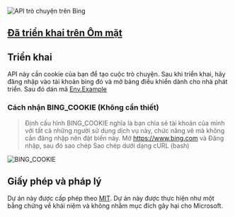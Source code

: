 ![API trò chuyện trên Bing](https://user-images.githubusercontent.com/51857187/221339911-75f3e232-1c7b-4877-b3fe-8a1b77c5c744.jpg)

## [Đã triển khai trên Ôm mặt](https://huggingface.co/login?next=%2Fspaces%2Fngoctuanai%2Fgpt4api%3Fduplicate%3Dtrue)

## Triển khai

API này cần cookie của bạn để tạo cuộc trò chuyện. Sau khi triển khai, hãy đăng nhập vào tài khoản bing đó và mở bảng điều khiển dành cho nhà phát triển. Sau đó dán mã <a href="/.env.example">Env.Example</a>

### Cách nhận BING_COOKIE (Không cần thiết)

> Định cấu hình BING_COOKIE nghĩa là bạn chia sẻ tài khoản của mình với tất cả những người sử dụng dịch vụ này, chức năng vẽ mà không cần đăng nhập nên đặt biến này. Mở https://www.bing.com và Đăng nhập, sau đó sao chép Sao chép dưới dạng cURL (bash)

![BING_COOKIE](https://github-production-user-asset-6210df.s3.amazonaws.com/128912789/283979541-9ddecd5c-4fd4-41e8-b699-dbb185242757.png)


## Giấy phép và pháp lý

Dự án này được cấp phép theo [MIT](https://github.com/chokiproai/copilot-vn/blob/master/LICENSE). Dự án này được thực hiện như một bằng chứng về khái niệm và không nhằm mục đích gây hại cho Microsoft.
